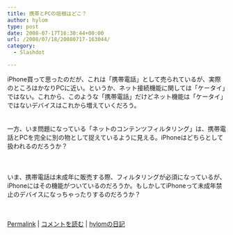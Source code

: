 ```yaml
---
title: 携帯とPCの垣根はどこ？
author: hylom
type: post
date: 2008-07-17T16:30:44+00:00
url: /2008/07/18/20080717-163044/
category:
  - Slashdot

---
```

iPhone買って思ったのだが、これは「携帯電話」として売られているが、実際のところはかなりPCに近い。というか、ネット接続機能に関しては「ケータイ」ではない。これから、このような「携帯電話」だけどネット機能は「ケータイ」ではないデバイスはこれから増えていくだろう。  
</br>   
一方、いま問題になっている「ネットのコンテンツフィルタリング」は、携帯電話とPCを完全に別の物として捉えているように見える。iPhoneはどちらとして扱われるのだろうか？</br>  
</br>   
いま、携帯電話は未成年に販売する際、フィルタリングが必須になっているが、iPhoneにはその機能がついているのだろうか。もしかしてiPhoneって未成年禁止のデバイスになっちゃったりするのだろうか？</br>  
</br> 

   [Permalink][1] |    [コメントを読む][2] |    [hylomの日記][3] 

</br>

 [1]: http://slashdot.jp/~hylom/journal/446397
 [2]: http://slashdot.jp/~hylom/journal/446397#acomments
 [3]: http://slashdot.jp/~hylom/journal/
